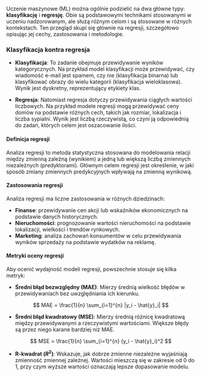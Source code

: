 Uczenie maszynowe (ML) można ogólnie podzielić na dwa główne typy: **klasyfikację** i **regresję**. Obie są podstawowymi technikami stosowanymi w uczeniu nadzorowanym, ale służą różnym celom i są stosowane w różnych kontekstach. Ten przegląd skupi się głównie na regresji, szczegółowo opisując jej cechy, zastosowania i metodologie.

### Klasyfikacja kontra regresja

- **Klasyfikacja**: To zadanie obejmuje przewidywanie wyników kategorycznych. Na przykład model klasyfikacji może przewidywać, czy wiadomość e-mail jest spamem, czy nie (klasyfikacja binarna) lub klasyfikować obrazy do wielu kategorii (klasyfikacja wieloklasowa). Wynik jest dyskretny, reprezentujący etykiety klas.

- **Regresja**: Natomiast regresja dotyczy przewidywania ciągłych wartości liczbowych. Na przykład modele regresji mogą przewidywać ceny domów na podstawie różnych cech, takich jak rozmiar, lokalizacja i liczba sypialni. Wynik jest liczbą rzeczywistą, co czyni ją odpowiednią do zadań, których celem jest oszacowanie ilości.

#### Definicja regresji
Analiza regresji to metoda statystyczna stosowana do modelowania relacji między zmienną zależną (wynikiem) a jedną lub większą liczbą zmiennych niezależnych (predyktorami). Głównym celem regresji jest określenie, w jaki sposób zmiany zmiennych predykcyjnych wpływają na zmienną wynikową.

#### Zastosowania regresji
Analiza regresji ma liczne zastosowania w różnych dziedzinach:

- **Finanse**: przewidywanie cen akcji lub wskaźników ekonomicznych na podstawie danych historycznych.
- **Nieruchomości**: prognozowanie wartości nieruchomości na podstawie lokalizacji, wielkości i trendów rynkowych.
- **Marketing**: analiza zachowań konsumentów w celu przewidywania wyników sprzedaży na podstawie wydatków na reklamę.

#### Metryki oceny regresji
Aby ocenić wydajność modeli regresji, powszechnie stosuje się kilka metryk:

- **Średni błąd bezwzględny (MAE)**: Mierzy średnią wielkość błędów w przewidywaniach bez uwzględniania ich kierunku.

$$
MAE = \frac{1}{n} \sum_{i=1}^{n} |y_i - \hat{y}_i|
$$

- **Średni błąd kwadratowy (MSE)**: Mierzy średnią różnicę kwadratową między przewidywanymi a rzeczywistymi wartościami. Większe błędy są przez niego karane bardziej niż MAE.

$$
MSE = \frac{1}{n} \sum_{i=1}^{n} (y_i - \hat{y}_i)^2
$$

- **R-kwadrat ($R^2$)**: Wskazuje, jak dobrze zmienne niezależne wyjaśniają zmienność zmiennej zależnej. Wartości mieszczą się w zakresie od 0 do 1, przy czym wyższe wartości oznaczają lepsze dopasowanie modelu.


